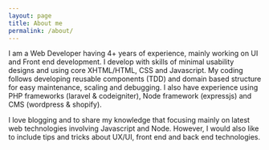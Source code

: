 ```yaml
---
layout: page
title: About me
permalink: /about/
---
```


I am a Web Developer having 4+ years of experience, mainly working on UI and
Front end development. I develop with skills of minimal usability designs and
using core XHTML/HTML, CSS and Javascript. My coding follows developing reusable components (TDD) and domain based structure for easy maintenance, scaling and debugging. I also have experience using PHP frameworks (laravel & codeigniter), Node framework (expressjs)
and CMS (wordpress & shopify).

I love blogging and to share my knowledge that focusing mainly on latest web
technologies involving Javascript and Node. However, I would also like to
include tips and tricks about UX/UI, front end and back end technologies.
